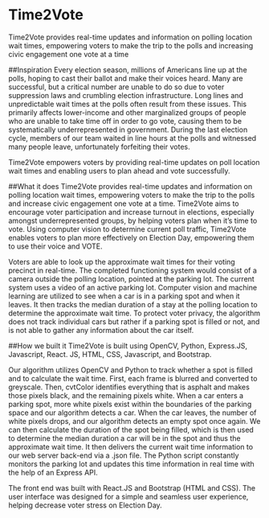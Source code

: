 # Time2Vote

Time2Vote provides real-time updates and information on polling location wait times, empowering voters to make the trip to the polls and increasing civic engagement one vote at a time

##Inspiration
Every election season, millions of Americans line up at the polls, hoping to cast their ballot and make their voices heard. Many are successful, but a critical number are unable to do so due to voter suppression laws and crumbling election infrastructure. Long lines and unpredictable wait times at the polls often result from these issues. This primarily affects lower-income and other marginalized groups of people who are unable to take time off in order to go vote, causing them to be systematically underrepresented in government. During the last election cycle, members of our team waited in line hours at the polls and witnessed many people leave, unfortunately forfeiting their votes.

Time2Vote empowers voters by providing real-time updates on poll location wait times and enabling users to plan ahead and vote successfully.

##What it does
Time2Vote provides real-time updates and information on polling location wait times, empowering voters to make the trip to the polls and increase civic engagement one vote at a time. Time2Vote aims to encourage voter participation and increase turnout in elections, especially amongst underrepresented groups, by helping voters plan when it’s time to vote. Using computer vision to determine current poll traffic, Time2Vote enables voters to plan more effectively on Election Day, empowering them to use their voice and VOTE.

Voters are able to look up the approximate wait times for their voting precinct in real-time. The completed functioning system would consist of a camera outside the polling location, pointed at the parking lot. The current system uses a video of an active parking lot. Computer vision and machine learning are utilized to see when a car is in a parking spot and when it leaves. It then tracks the median duration of a stay at the polling location to determine the approximate wait time. To protect voter privacy, the algorithm does not track individual cars but rather if a parking spot is filled or not, and is not able to gather any information about the car itself.

##How we built it
Time2Vote is built using OpenCV, Python, Express.JS, Javascript, React. JS, HTML, CSS, Javascript, and Bootstrap.

Our algorithm utilizes OpenCV and Python to track whether a spot is filled and to calculate the wait time. First, each frame is blurred and converted to greyscale. Then, cvtColor identifies everything that is asphalt and makes those pixels black, and the remaining pixels white. When a car enters a parking spot, more white pixels exist within the boundaries of the parking space and our algorithm detects a car. When the car leaves, the number of white pixels drops, and our algorithm detects an empty spot once again. We can then calculate the duration of the spot being filled, which is then used to determine the median duration a car will be in the spot and thus the approximate wait time. It then delivers the current wait time information to our web server back-end via a .json file. The Python script constantly monitors the parking lot and updates this time information in real time with the help of an Express API.

The front end was built with React.JS and Bootstrap (HTML and CSS). The user interface was designed for a simple and seamless user experience, helping decrease voter stress on Election Day.
